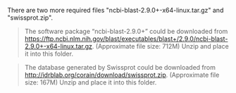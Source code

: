 <p align="left">There are two more required files "ncbi-blast-2.9.0+-x64-linux.tar.gz" and "swissprot.zip".</p>

> The software package “ncbi-blast-2.9.0+” could be downloaded from https://ftp.ncbi.nlm.nih.gov/blast/executables/blast+/2.9.0/ncbi-blast-2.9.0+-x64-linux.tar.gz. (Approximate file size: 712M) Unzip and place it into this folder.

>The database generated by Swissprot could be downloaded from http://idrblab.org/corain/download/swissprot.zip. (Approximate file size: 167M) Unzip and place it into this folder.
